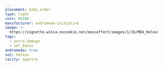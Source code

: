 ```yaml
---
placement: body_armor
type: light
cost: 99200
manufacturer: andromeda-initiative
image: >-
  https://vignette.wikia.nocookie.net/masseffect/images/1/1b/MEA_Heleus_Defender_Armor.png/revision/latest/scale-to-width-down/350?cb=20180509212323
tags:
  - extra_damage
  - set_bonus
andromeda: true
set: heleus
rarity: spectre
---
```


